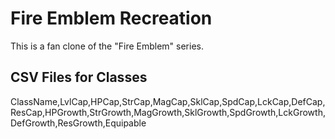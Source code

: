 # Fire Emblem Recreation

This is a fan clone of the "Fire Emblem" series.

## CSV Files for Classes 
ClassName,LvlCap,HPCap,StrCap,MagCap,SklCap,SpdCap,LckCap,DefCap,ResCap,HPGrowth,StrGrowth,MagGrowth,SklGrowth,SpdGrowth,LckGrowth,DefGrowth,ResGrowth,Equipable